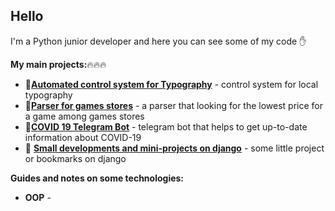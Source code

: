 ## **Hello**

I'm a Python junior developer and here you can see some of my code :hand:

**My main projects:**:fire::fire::fire:
- :gem:[**Automated control system for Typography**](../../../Typography) - control system for local typography
- :mag_right:[**Parser for games stores**](../../../gamesStoresParser) - a parser that looking for the lowest price for a game among games stores
- :pill:[**COVID 19 Telegram Bot**](../../../COVID-19-Telegram-Bot) - telegram bot that helps to get up-to-date information about COVID-19
- :hankey: [**Small developments and mini-projects on django**](../../../DjangoStudy) - some little project or bookmarks on django 

**Guides and notes on some technologies:**
- **OOP** - 

